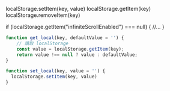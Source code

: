 localStorage.setItem(key, value)
localStorage.getItem(key)
localStorage.removeItem(key)

if (localStorage.getItem("infiniteScrollEnabled") === null) {
  //...
}


```js
function get_local(key, defaultValue = '') {
    // 讀取 localStorage
    const value = localStorage.getItem(key);
    return value !== null ? value : defaultValue;
}

function set_local(key, value = '') {
  localStorage.setItem(key, value)
}

```